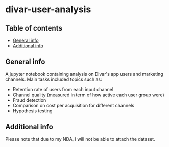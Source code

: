 # divar-user-analysis


## Table of contents
* [General info](#general-info)
* [Additional info](#add-info)


## General info
A jupyter notebook containing analysis on Divar's app users and marketing channels. Main tasks included topics such as:
* Retention rate of users from each input channel
* Channel quality (measured in term of how active each user group were) 
* Fraud detection
* Comparison on cost per acquisition  for different channels
* Hypothesis testing

	

## Additional info
Please note that due to my NDA, I will not be able to attach the dataset.
